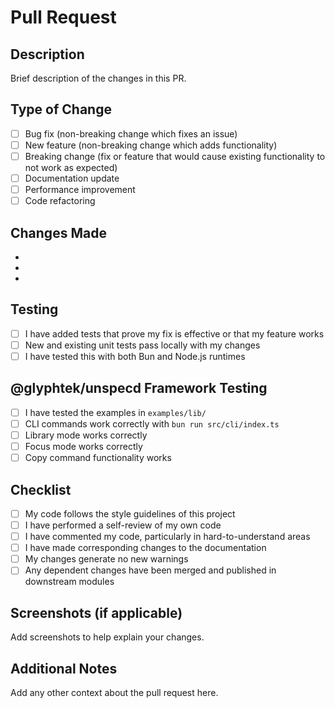 # Pull Request

## Description

Brief description of the changes in this PR.

## Type of Change

- [ ] Bug fix (non-breaking change which fixes an issue)
- [ ] New feature (non-breaking change which adds functionality)
- [ ] Breaking change (fix or feature that would cause existing functionality to not work as expected)
- [ ] Documentation update
- [ ] Performance improvement
- [ ] Code refactoring

## Changes Made

- 
- 
- 

## Testing

- [ ] I have added tests that prove my fix is effective or that my feature works
- [ ] New and existing unit tests pass locally with my changes
- [ ] I have tested this with both Bun and Node.js runtimes

## @glyphtek/unspecd Framework Testing

- [ ] I have tested the examples in `examples/lib/`
- [ ] CLI commands work correctly with `bun run src/cli/index.ts`
- [ ] Library mode works correctly
- [ ] Focus mode works correctly
- [ ] Copy command functionality works

## Checklist

- [ ] My code follows the style guidelines of this project
- [ ] I have performed a self-review of my own code
- [ ] I have commented my code, particularly in hard-to-understand areas
- [ ] I have made corresponding changes to the documentation
- [ ] My changes generate no new warnings
- [ ] Any dependent changes have been merged and published in downstream modules

## Screenshots (if applicable)

Add screenshots to help explain your changes.

## Additional Notes

Add any other context about the pull request here. 